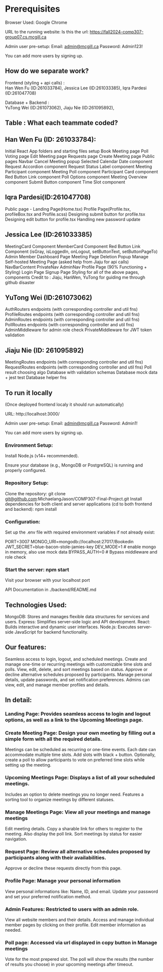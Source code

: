 # Prerequisites

Browser Used: Google Chrome

URL to the running website:
Is this the url: https://fall2024-comp307-group07.cs.mcgill.ca

Admin user pre-setup: 
Email: admin@mcgill.ca 
Password: Admin123!

You can add more users by signing up.

## How do we separate work?
Frontend (styling + api calls) :  
Han Wen Fu (ID:261033784),  Jessica Lee (ID:261033385), Iqra Pardesi (ID:261047708)

Database + Backend :  
YuTong Wei (ID:261073062),   Jiaju Nie (ID:261095892),

## Table : What each teammate coded?

## Han Wen Fu (ID: 261033784):
Initial React App folders and starting files setup 
Book Meeting page
Poll Voting page
Edit Meeting page
Requests page
Create Meeting page
Public pages Navbar
Cancel Meeting popup
Selected Calendar Date component
Request Accordion component
Request Status Label component
Meeting Participant component
Meeting Poll component
Participant Card component
Red Button Link component
Poll Options component
Meeting Overview component
Submit Button component
Time Slot component


## Iqra Pardesi(ID:261047708)
Public page - Landing Page(Home.tsx) 
Profile Page(Profile.tsx, profileBox.tsx and Profile.scss)
Designing submit button for profile.tsx 
Designing edit button for profile.tsx 
Handling new password update


## Jessica Lee (ID:261033385)
MeetingCard Component
MemberCard Component
Red Button Link Component (isGray, isLoggedIn, onLogout, setButtonText, setButtonPageTo)
Admin Member Dashboard Page
Meeting Page
Deletion Popup
Manage Self-hosted Meeting Page (asked help from Jiaju for api calls)
NavBarContent 
PrivateNav 
AdminNav 
Profile Page (90% Functioning + Styling)
Login Page
Signup Page
Styling for all of the above pages, components
Credit to : Jiaju, HanWen, YuTong for guiding me through github disaster


## YuTong Wei (ID:261073062)
AuthRouters endpoints (with corresponding controller and util fns)
ProfileRoutes endpoints (with corresponding controller and util fns)
AdminRoutes endpoints (with corresponding controller and util fns)
PollRoutes endpoints (with corresponding controller and util fns)
AdminMiddleware for admin role check
PrivateMiddleware for JWT token validation


## Jiaju Nie (ID: 261095892)
MeetingRoutes endpoints (with corresponding controller and util fns)
RequestRoutes endpoints (with corresponding controller and util fns)
Poll result choosing algo
Database with validation schemas
Database mock data + jest test
Database helper fns



## To run it locally

(Once deployed frontend localy it should run automatically)

URL: http://localhost:3000/ 

Admin user pre-setup: 
Email: admin@mcgill.ca 
Password: Admin1!

You can add more users by signing up.

### Environment Setup:

Install Node.js (v14+ recommended).

Ensure your database (e.g., MongoDB or PostgreSQL) is running and properly configured.

### Repository Setup:

Clone the repository: git clone git@github.com:MichaelangJason/COMP307-Final-Project.git
Install dependencies for both client and server applications (cd to both frontend and backend): npm install

### Configuration:

Set up the .env file with required environment variables if not already exist:

PORT=3007
MONGO_URI=mongodb://localhost:27017/Bookedin
JWT_SECRET=blue-bacon-stole-jamies-key
DEV_MODE=1 # enable mongo in memory, also use mock data
BYPASS_AUTH=0 # Bypass middleware and role check

### Start the server: npm start

Visit your browser with your localhost port

API Documentation in ./backend/README.md


## Technologies Used:

MongoDB: Stores and manages flexible data structures for services and users.
Express: Simplifies server-side logic and API development.
React: Builds interactive and dynamic user interfaces.
Node.js: Executes server-side JavaScript for backend functionality.


## Our features:

Seamless access to login, logout, and scheduled meetings.
Create and manage one-time or recurring meetings with customizable time slots and polls.
View, edit, delete, and sort meetings based on status.
Approve or decline alternative schedules proposed by participants.
Manage personal details, update passwords, and set notification preferences.
Admins can view, edit, and manage member profiles and details.


## In detail: 

### Landing Page: Provides seamless access to login and logout options, as well as a link to the Upcoming Meetings page.

### Create Meeting Page: Design your own meeting by filling out a simple form with all the required details.

Meetings can be scheduled as recurring or one-time events.
Each date can accommodate multiple time slots. Add slots with black + button.
Optionally, create a poll to allow participants to vote on preferred time slots while setting up the meeting.

### Upcoming Meetings Page: Displays a list of all your scheduled meetings.

Includes an option to delete meetings you no longer need.
Features a sorting tool to organize meetings by different statuses.

### Manage Meetings Page: View all your meetings and manage meetings

Edit meeting details.
Copy a sharable link for others to register to the meeting. Also display the poll link.
Sort meetings by status for easier navigation.

### Request Page: Review all alternative schedules proposed by participants along with their availabilities.

Approve or decline these requests directly from this page.

### Profile Page: Manage your personal information

View personal informations like: Name, ID, and email.
Update your password and set your preferred notification method.

### Admin Features: Restricted to users with an admin role.

View all website members and their details.
Access and manage individual member pages by clicking on their profile.
Edit member information as needed.

### Poll page: Accessed via url displayed in copy button in Manage meetings

Vote for the most prepered slot. 
The poll will show the results (the number of results you choose) in your upcoming meetings after timeout.

